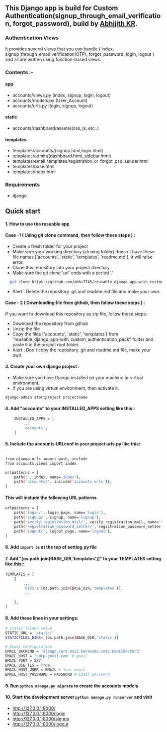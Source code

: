 ## This Django app is build for Custom Authentication(signup_through_email_verification, forgot_password), build by [Abhijith KR](https://github.com/abhi7745).

### Authentication Views
It provides several views that you can handle ( index, signup_through_email_verification(OTP), forgot_password, login, logout ) and all are written using function-based views.

### Contents :-

#### app
- accounts/views.py (index, signup, login, logout)
- accounts/models.py (User_Account)
- accounts/urls.py (login, signup, logout)

#### static
- accounts/dashboard/assets/(css, js, etc..)

#### templates
- templates/accounts/(signup.html,login.html)
- templates/admin/(dashboard.html, sidebar.html)
- templates/email_templates/registration_or_forgot_psd_sender.html
- templates/base.html
- templates/index.html

### Requirements
- django

Quick start
-----------

#### 1. How to use the resuable app
#### Case -1 ( Using git clone command, then follow these steps ) :
- Create a fresh folder for your project 
- Make sure your working directory (cloning folder) doesn't have these file names ['accounts', 'static', 'templates', 'readme.md'], it will raise error.
- Clone this repository into your project directory
- Make sure the git clone 'url' ends with a period '.' 

```bash
  git clone https://github.com/abhi7745/reusable_django_app-with_custom_authentication_pack.git .
```
- Alert : Delete the repository .git and readme.md file and make your own.

#### Case - 2 ( Downloading file from github, then follow these steps ) :
If you want to download this repository as zip file, follow these steps:
- Download the repository from github
- Unzip the file
- Copy the files ['accounts', 'static', 'templates'] from "reusable_django_app-with_custom_authentication_pack" folder and paste it in the project root folder. 
- Alert : Don't copy the repository .git and readme.md file, make your own.

#### 3. Create your own django project :
- Make sure you have Django installed on your machine or virtual environment.
- If you are using virtual environment, then activate it.

```django-admin startproject projectname```

#### 4. Add "accounts" to your INSTALLED_APPS setting like this::

``` bash
    INSTALLED_APPS = [
        ...
        'accounts',
    ]
```


#### 5. Include the accounts URLconf in your project urls.py like this::

```bash

from django.urls import path, include
from accounts.views import index

urlpatterns = [
    path('', index, name='index'),
    path('accounts/', include('accounts.urls')),
]
```

#### This will include the following URL patterns
```bash
urlpatterns = [
    path('login/', login_page, name='login'),
    path('signup/', signup, name='signup'),
    path('verify_registration_mail/', verify_registration_mail, name='verify_registration_mail'),
    path('registration_password_setter/', registration_password_setter, name='registration_password_setter'),
    path('logout/', logout_page, name='logout'),
]
```
#### 6. Add ```import os``` at the top of setting.py file

#### 7. Add "[os.path.join(BASE_DIR,'templates')]" to your TEMPLATES setting like this::

```bash
TEMPLATES = [
    {
        ...
        'DIRS': [os.path.join(BASE_DIR,'templates')],
        ...
       
    },
]
```
#### 8. Add these lines in your settings:
```bash
# static folder setup
STATIC_URL = 'static/'
STATICFILES_DIRS= [os.path.join(BASE_DIR,'static')]

# Email Configuration
EMAIL_BACKEND = 'django.core.mail.backends.smtp.EmailBackend'
EMAIL_HOST = 'smtp.gmail.com' # gmail
EMAIL_PORT = 587
EMAIL_USE_TLS = True
EMAIL_HOST_USER = EMAIL # Your email
EMAIL_HOST_PASSWORD = PASSWORD # Email password
```


#### 9. Run ``python manage.py migrate`` to create the accounts models.

#### 10. Start the development server ``python manage.py runserver`` and visit
- http://127.0.0.1:8000/
- http://127.0.0.1:8000/login
- http://127.0.0.1:8000/signup
- http://127.0.0.1:8000/logout